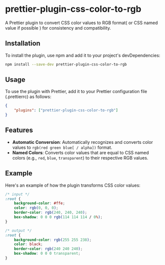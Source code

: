 # prettier-plugin-css-color-to-rgb

A Prettier plugin to convert CSS color values to RGB format( or CSS named value if possible ) for consistency and compatibility.

## Installation

To install the plugin, use npm and add it to your project's devDependencies:

```sh
npm install --save-dev prettier-plugin-css-color-to-rgb
```

## Usage

To use the plugin with Prettier, add it to your Prettier configuration file (.prettierrc) as follows:

```json
{
    "plugins": ["prettier-plugin-css-color-to-rgb"]
}
```

## Features

-   **Automatic Conversion**: Automatically recognizes and converts color values to `rgb(red green blue[ / alpha])` format.
-   **Named Colors**: Converts color values that are equal to CSS named colors (e.g., `red`, `blue`, `transparent`) to their respective RGB values.

## Example

Here's an example of how the plugin transforms CSS color values:

```css
/* input */
:root {
    background-color: #ffe;
    color: rgb(0, 0, 0);
    border-color: rgb(240, 240, 240);
    box-shadow: 0 0 0 rgb(114 114 114 / 0%);
}

/* output */
:root {
    background-color: rgb(255 255 238);
    color: black;
    border-color: rgb(240 240 240);
    box-shadow: 0 0 0 transparent;
}
```
